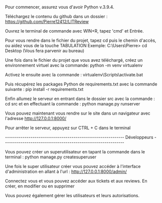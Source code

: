 Pour commencer, assurez vous d'avoir Python v.3.9.4.

Téléchargez le contenu du github dans un dossier : https://github.com/Pierre12412/LITReview

Ouvrez le terminal de commande avec WIN+R, tapez 'cmd' et Entrée.

Pour vous rendre dans le fichier du projet, tapez cd puis le chemin d'accès, ou aidez vous de la touche TABULATION
Exemple:
C:\Users\Pierre\> cd Desktop (Vous fera parvenir au bureau)

Une fois dans le fichier du projet que vous avez téléchargé, créez un environnement virtuel avec la commande: python -m venv virtualenv

Activez le ensuite avec la commande : virtualenv\Scripts\activate.bat

Puis récupérez les packages Python de requirements.txt avec la commande suivante : pip install -r requirements.txt

Enfin allumez le serveur en entrant dans le dossier src avec la commande : cd src
et en effectuant la commande : python manage.py runserver

Vous pouvez maintenant vous rendre sur le site dans un navigateur avec l'adresse http://127.0.0.1:8000/

Pour arrêter le serveur, appuyez sur CTRL + C dans le terminal


------------------------------------------------------------- Développeurs --------------------------------------------------------------

Vous pouvez créer un superutilisateur en tapant la commande dans le terminal : python manage.py createsuperuser 

Une fois le super utilisateur créer vous pouvez accéder à l'interface d'administration en allant à l'url : http://127.0.0.1:8000/admin/

Connectez vous et vous pouvez accéder aux tickets et aux reviews. En créer, en modifier ou en supprimer

Vous pouvez également gérer les utilisateurs et leurs autorisations.